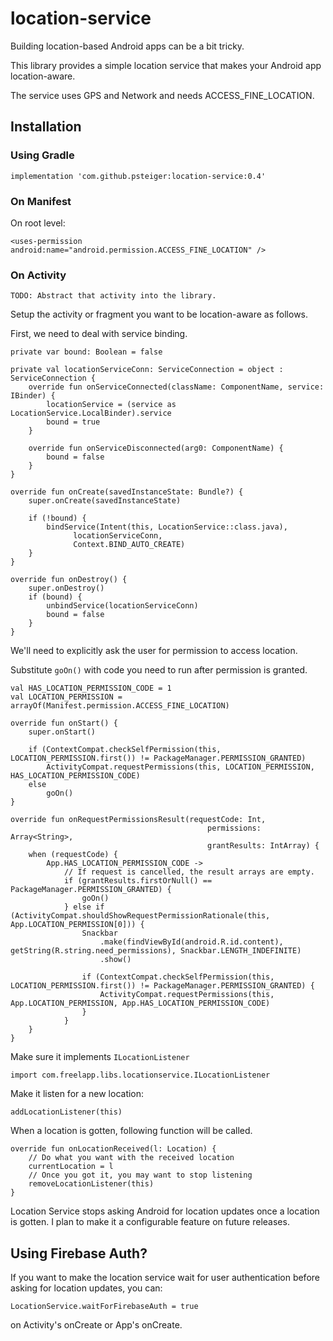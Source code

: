 # location-service

Building location-based Android apps can be a bit tricky.

This library provides a simple location service that makes your Android app location-aware.

The service uses GPS and Network and needs ACCESS_FINE_LOCATION.

## Installation

### Using Gradle

```
implementation 'com.github.psteiger:location-service:0.4'
```

### On Manifest

On root level:

```
<uses-permission android:name="android.permission.ACCESS_FINE_LOCATION" />
```

### On Activity

`TODO: Abstract that activity into the library.`

Setup the activity or fragment you want to be location-aware as follows.

First, we need to deal with service binding.

```
private var bound: Boolean = false

private val locationServiceConn: ServiceConnection = object : ServiceConnection {
    override fun onServiceConnected(className: ComponentName, service: IBinder) {
        locationService = (service as LocationService.LocalBinder).service
        bound = true
    }

    override fun onServiceDisconnected(arg0: ComponentName) {
        bound = false
    }
}

override fun onCreate(savedInstanceState: Bundle?) {
    super.onCreate(savedInstanceState)

    if (!bound) {
        bindService(Intent(this, LocationService::class.java), 
              locationServiceConn, 
              Context.BIND_AUTO_CREATE)
    }
}

override fun onDestroy() {
    super.onDestroy()
    if (bound) {
        unbindService(locationServiceConn)
        bound = false
    }
}
```

We'll need to explicitly ask the user for permission to access location.

Substitute `goOn()` with code you need to run after permission is granted.

```
val HAS_LOCATION_PERMISSION_CODE = 1
val LOCATION_PERMISSION = arrayOf(Manifest.permission.ACCESS_FINE_LOCATION)

override fun onStart() {
    super.onStart()

    if (ContextCompat.checkSelfPermission(this, LOCATION_PERMISSION.first()) != PackageManager.PERMISSION_GRANTED)
        ActivityCompat.requestPermissions(this, LOCATION_PERMISSION, HAS_LOCATION_PERMISSION_CODE)
    else
        goOn()
}

override fun onRequestPermissionsResult(requestCode: Int,
                                            permissions: Array<String>,
                                            grantResults: IntArray) {
    when (requestCode) {
        App.HAS_LOCATION_PERMISSION_CODE ->
            // If request is cancelled, the result arrays are empty.
            if (grantResults.firstOrNull() == PackageManager.PERMISSION_GRANTED) {
                goOn()
            } else if (ActivityCompat.shouldShowRequestPermissionRationale(this, App.LOCATION_PERMISSION[0])) {
                Snackbar
                    .make(findViewById(android.R.id.content), getString(R.string.need_permissions), Snackbar.LENGTH_INDEFINITE)
                    .show()

                if (ContextCompat.checkSelfPermission(this, LOCATION_PERMISSION.first()) != PackageManager.PERMISSION_GRANTED) {
                    ActivityCompat.requestPermissions(this, App.LOCATION_PERMISSION, App.HAS_LOCATION_PERMISSION_CODE)
                }
            }
    }
}
```

Make sure it implements `ILocationListener`

```
import com.freelapp.libs.locationservice.ILocationListener
```

Make it listen for a new location:

```
addLocationListener(this)
```

When a location is gotten, following function will be called.

```
override fun onLocationReceived(l: Location) {
    // Do what you want with the received location
    currentLocation = l
    // Once you got it, you may want to stop listening
    removeLocationListener(this)
}
```

Location Service stops asking Android for location updates once a location is gotten. I plan to make it a configurable feature on future releases.

## Using Firebase Auth?

If you want to make the location service wait for user authentication before asking for location updates, you can:

```
LocationService.waitForFirebaseAuth = true
```

on Activity's onCreate or App's onCreate.
